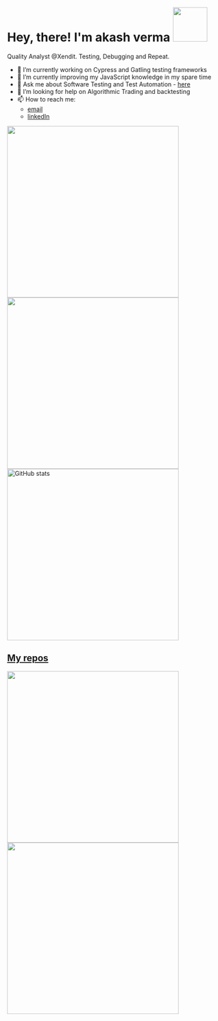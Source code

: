 
<h1>Hey, there! I'm akash verma
<img height="80px" src="https://media.giphy.com/media/Sl7mtK9fwjl8WlsY6H/giphy.gif?cid=790b7611a1f22979f3e4746aa36c7b55f8cd61d67d380fdb&rid=giphy.gif&ct=s"/></h1>

Quality Analyst @Xendit. Testing, Debugging and Repeat.

-   🔭  I’m currently working on Cypress and Gatling testing frameworks
-   🌱  I’m currently improving my JavaScript knowledge in my spare time
-   💬  Ask me about Software Testing and Test Automation - [here](https://github.com/akashverma24/akashverma24/issues)
-   🤔  I’m looking for help on Algorithmic Trading and backtesting
-   📫  How to reach me:
    -   [email](mailto:akash2492@outlook.com)
    -   [linkedIn](https://www.linkedin.com/in/akash-verma-28163499/)
  
<p align="left">

  <a href="https://github.com/akashverma24"><img width="400" src="https://github-readme-stats-six-smoky-95.vercel.app/api?username=akashverma24&cache_seconds=86400&include_all_commits=true&count_private=true&show_icons=true&theme=gruvbox">
  <a href="https://github.com/akashverma24"><img width="400" src="https://github-readme-stats-six-smoky-95.vercel.app/api/top-langs/?username=akashverma24&hide=html,scss,css,shell&langs_count=10&layout=compact&theme=gruvbox">
  <a href="https://github.com/akashverma24"><img width="400" src="https://github-readme-streak-stats.herokuapp.com?user=akashverma24&theme=dark&background=282828&stroke=fe8019&ring=fe8019&currStreakNum=fabd2f&currStreakLabel=fabd2f&dates=FEE6F4&fire=FE84C3" alt="GitHub stats"/>
  
  </p>
  
## My repos
    
<p align="left">
  
   <a href="https://github.com/akashverma24/RestAPIFramework"><img width="400" src="https://github-readme-stats-six-smoky-95.vercel.app/api/pin/?username=akashverma24&repo=RestAPIFramework&langs_count=5&theme=gruvbox">
  <a href="https://github.com/akashverma24/web-cucumber-framework"><img width="400" src="https://github-readme-stats-six-smoky-95.vercel.app/api/pin/?username=akashverma24&card_height=300&&repo=web-cucumber-framework&langs_count=5&layout=compact&theme=gruvbox">

</p>  